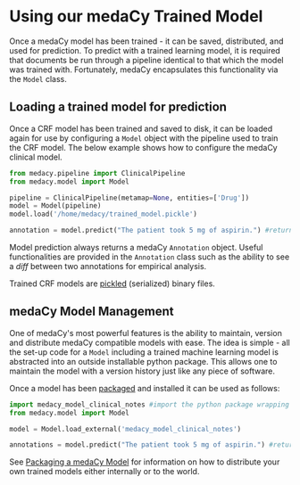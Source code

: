 # Using our medaCy Trained Model

Once a medaCy model has been trained - it can be saved, distributed, and used for prediction.
To predict with a trained learning model, it is required that documents be run through a pipeline identical to that which the model was trained with. Fortunately, medaCy encapsulates this functionality via the `Model` class.


## Loading a trained model for prediction
Once a CRF model has been trained and saved to disk, it can be loaded again for use by configuring a `Model` object with the pipeline used to train the CRF model. The below example shows how to configure the medaCy clinical model.

```python
from medacy.pipeline import ClinicalPipeline
from medacy.model import Model

pipeline = ClinicalPipeline(metamap=None, entities=['Drug'])
model = Model(pipeline)
model.load('/home/medacy/trained_model.pickle')

annotation = model.predict("The patient took 5 mg of aspirin.") #returns an Annotation object
```

Model prediction always returns a medaCy `Annotation` object. Useful functionalities are provided in the `Annotation` class such as the ability to see a *diff* between two annotations for empirical analysis.

Trained CRF models are [pickled](https://docs.python.org/3/library/pickle.html) (serialized) binary files.

## medaCy Model Management

One of medaCy's most powerful features is the ability to maintain, version and distribute medaCy compatible models with ease. The idea is simple - all the set-up code for a `Model` including a trained machine learning model is abstracted into an outside installable python package. This allows one to maintain the model with a version history just like any piece of software.

Once a model has been [packaged](packaging_a_medacy_model.md) and installed it can be used as follows:

```python
import medacy_model_clinical_notes #import the python package wrapping the model
from medacy.model import Model

model = Model.load_external('medacy_model_clinical_notes')

annotations = model.predict("The patient took 5 mg of aspirin.") #returns an Annotation object
```


See [Packaging a medaCy Model](packaging_a_medacy_model.md) for information on how to distribute your own trained models either internally or to the world.



